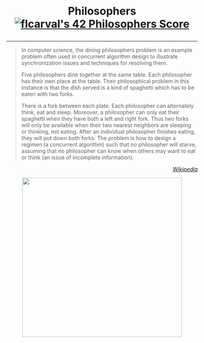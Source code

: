 # <p align="center">Philosophers [![flcarval's 42 Philosophers Score](https://badge42.vercel.app/api/v2/cl1lmiew3000609l599o75f45/project/2652684)](https://github.com/JaeSeoKim/badge42)</p>

-------------------------------------------------



>In computer science, the dining philosophers problem is an example problem often used in concurrent algorithm design to
>illustrate synchronization issues and techniques for resolving them.
>
>Five philosophers dine together at the same table. Each philosopher has their own place at the table. Their
>philosophical problem in this instance is that the dish served is a kind of spaghetti which has to be eaten with two
>forks.
>
>There is a fork between each plate. Each philosopher can alternately think, eat and sleep. Moreover, a philosopher can
>only eat their spaghetti when they have both a left and right fork. Thus two forks will only be available when their
>two nearest neighbors are sleeping or thinking, not eating. After an individual philosopher finishes eating, they will
>put down both forks. The problem is how to design a regimen (a concurrent algorithm) such that no philosopher will
>starve, assuming that no philosopher can know when others may want to eat or think (an issue of incomplete information).

*<p align=right><a href="https://en.wikipedia.org/wiki/Dining_philosophers_problem">Wikipedia</a></p>*

<p align="center"><img src="https://upload.wikimedia.org/wikipedia/commons/thumb/7/7b/An_illustration_of_the_dining_philosophers_problem.png/1024px-An_illustration_of_the_dining_philosophers_problem.png" width="420" height="420"/></p>
